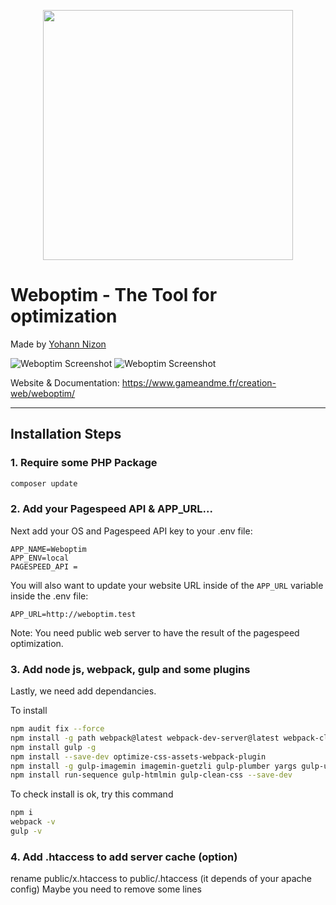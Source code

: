<p align="center"><a href="https://www.gameandme.fr/creation-web/weboptim/" target="_blank"><img width="400" src="https://www.gameandme.fr/weboptim/weboptim.png"></a></p>

# **W**eboptim - The Tool for optimization
Made by [Yohann Nizon](ynizon@gmail.com)

![Weboptim Screenshot](https://github.com/ynizon/weboptim/tree/master/public/images/screenshot_1.png)
![Weboptim Screenshot](https://github.com/ynizon/weboptim/tree/master/public/images/screenshot_2.png)

Website & Documentation: https://www.gameandme.fr/creation-web/weboptim/

<hr>

## Installation Steps

### 1. Require some PHP Package

```bash
composer update
```

### 2. Add your Pagespeed API & APP_URL...

Next add your OS and Pagespeed API key to your .env file:

```
APP_NAME=Weboptim
APP_ENV=local
PAGESPEED_API = 
```

You will also want to update your website URL inside of the `APP_URL` variable inside the .env file:

```
APP_URL=http://weboptim.test
```

Note: You need public web server to have the result of the pagespeed optimization.

### 3. Add node js, webpack, gulp and some plugins

Lastly, we need add dependancies. 

To install 

```bash
npm audit fix --force
npm install -g path webpack@latest webpack-dev-server@latest webpack-cli webpack-merge-and-include-globally
npm install gulp -g
npm install --save-dev optimize-css-assets-webpack-plugin
npm install -g gulp-imagemin imagemin-guetzli gulp-plumber yargs gulp-uglify
npm install run-sequence gulp-htmlmin gulp-clean-css --save-dev
```

To check install is ok, try this command 

```bash
npm i
webpack -v
gulp -v
```

### 4. Add .htaccess to add server cache (option)

rename public/x.htaccess to public/.htaccess (it depends of your apache config)
Maybe you need to remove some lines

